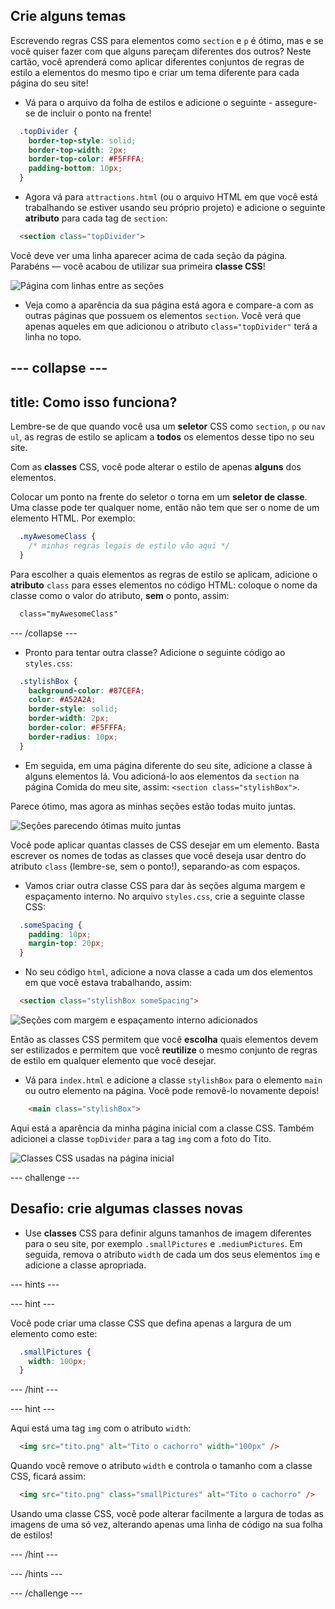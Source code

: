 ## Crie alguns temas

Escrevendo regras CSS para elementos como `section` e `p` é ótimo, mas e se você quiser fazer com que alguns pareçam diferentes dos outros? Neste cartão, você aprenderá como aplicar diferentes conjuntos de regras de estilo a elementos do mesmo tipo e criar um tema diferente para cada página do seu site!

+ Vá para o arquivo da folha de estilos e adicione o seguinte - assegure-se de incluir o ponto na frente!

```css
  .topDivider {
    border-top-style: solid;
    border-top-width: 2px;
    border-top-color: #F5FFFA;
    padding-bottom: 10px;
  }
```

+ Agora vá para `attractions.html` (ou o arquivo HTML em que você está trabalhando se estiver usando seu próprio projeto) e adicione o seguinte **atributo** para cada tag de `section`:

```html
  <section class="topDivider">
```

Você deve ver uma linha aparecer acima de cada seção da página. Parabéns — você acabou de utilizar sua primeira **classe CSS**!

![Página com linhas entre as seções](images/sectionsWithTopBorder.png)

+ Veja como a aparência da sua página está agora e compare-a com as outras páginas que possuem os elementos `section`. Você verá que apenas aqueles em que adicionou o atributo `class="topDivider"` terá a linha no topo.

--- collapse ---
---
title: Como isso funciona?
---

Lembre-se de que quando você usa um **seletor** CSS como `section`, `p` ou `nav ul`, as regras de estilo se aplicam a **todos** os elementos desse tipo no seu site.

Com as **classes** CSS, você pode alterar o estilo de apenas **alguns** dos elementos.

Colocar um ponto na frente do seletor o torna em um **seletor de classe**. Uma classe pode ter qualquer nome, então não tem que ser o nome de um elemento HTML. Por exemplo:

```css
  .myAwesomeClass {
    /* minhas regras legais de estilo vão aqui */
  }
```

Para escolher a quais elementos as regras de estilo se aplicam, adicione o **atributo** `class` para esses elementos no código HTML: coloque o nome da classe como o valor do atributo, **sem** o ponto, assim:

```html
  class="myAwesomeClass"
```

--- /collapse ---

+ Pronto para tentar outra classe? Adicione o seguinte código ao `styles.css`:

```css
  .stylishBox {
    background-color: #87CEFA;
    color: #A52A2A;
    border-style: solid;
    border-width: 2px;
    border-color: #F5FFFA;
    border-radius: 10px;
  }
```

+ Em seguida, em uma página diferente do seu site, adicione a classe à alguns elementos lá. Vou adicioná-lo aos elementos da `section` na página Comida do meu site, assim: `<section class="stylishBox">`.

Parece ótimo, mas agora as minhas seções estão todas muito juntas.

![Seções parecendo ótimas muito juntas](images/squashedSections.png)

Você pode aplicar quantas classes de CSS desejar em um elemento. Basta escrever os nomes de todas as classes que você deseja usar dentro do atributo `class` (lembre-se, sem o ponto!), separando-as com espaços.

+ Vamos criar outra classe CSS para dar às seções alguma margem e espaçamento interno. No arquivo `styles.css`, crie a seguinte classe CSS:

```css
  .someSpacing {
    padding: 10px;
    margin-top: 20px;
  }
```

+ No seu código `html`, adicione a nova classe a cada um dos elementos em que você estava trabalhando, assim:

```html
  <section class="stylishBox someSpacing">
```

![Seções com margem e espaçamento interno adicionados](images/sectionsWithSpacing.png)

Então as classes CSS permitem que você **escolha** quais elementos devem ser estilizados e permitem que você **reutilize** o mesmo conjunto de regras de estilo em qualquer elemento que você desejar.

+ Vá para `index.html` e adicione a classe `stylishBox` para o elemento `main` ou outro elemento na página. Você pode removê-lo novamente depois!

```html
    <main class="stylishBox">   
```

Aqui está a aparência da minha página inicial com a classe CSS. Também adicionei a classe `topDivider` para a tag `img` com a foto do Tito.

![Classes CSS usadas na página inicial](images/homePageWithClasses.png)

--- challenge ---

## Desafio: crie algumas classes novas

+ Use **classes** CSS para definir alguns tamanhos de imagem diferentes para o seu site, por exemplo `.smallPictures` e `.mediumPictures`. Em seguida, remova o atributo `width` de cada um dos seus elementos `img` e adicione a classe apropriada.

--- hints ---


--- hint ---

Você pode criar uma classe CSS que defina apenas a largura de um elemento como este:

```css
  .smallPictures {
    width: 100px;
  }
```

--- /hint ---

--- hint ---

Aqui está uma tag `img` com o atributo `width`:

```html
  <img src="tito.png" alt="Tito o cachorro" width="100px" />       
```

Quando você remove o atributo `width` e controla o tamanho com a classe CSS, ficará assim:

```html
  <img src="tito.png" class="smallPictures" alt="Tito o cachorro" />       
```

Usando uma classe CSS, você pode alterar facilmente a largura de todas as imagens de uma só vez, alterando apenas uma linha de código na sua folha de estilos!

--- /hint ---

--- /hints ---

--- /challenge ---